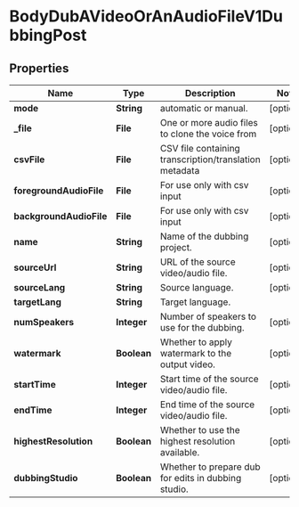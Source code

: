 

# BodyDubAVideoOrAnAudioFileV1DubbingPost


## Properties

| Name | Type | Description | Notes |
|------------ | ------------- | ------------- | -------------|
|**mode** | **String** | automatic or manual. |  [optional] |
|**_file** | **File** | One or more audio files to clone the voice from |  [optional] |
|**csvFile** | **File** | CSV file containing transcription/translation metadata |  [optional] |
|**foregroundAudioFile** | **File** | For use only with csv input |  [optional] |
|**backgroundAudioFile** | **File** | For use only with csv input |  [optional] |
|**name** | **String** | Name of the dubbing project. |  [optional] |
|**sourceUrl** | **String** | URL of the source video/audio file. |  [optional] |
|**sourceLang** | **String** | Source language. |  [optional] |
|**targetLang** | **String** | Target language. |  |
|**numSpeakers** | **Integer** | Number of speakers to use for the dubbing. |  [optional] |
|**watermark** | **Boolean** | Whether to apply watermark to the output video. |  [optional] |
|**startTime** | **Integer** | Start time of the source video/audio file. |  [optional] |
|**endTime** | **Integer** | End time of the source video/audio file. |  [optional] |
|**highestResolution** | **Boolean** | Whether to use the highest resolution available. |  [optional] |
|**dubbingStudio** | **Boolean** | Whether to prepare dub for edits in dubbing studio. |  [optional] |



